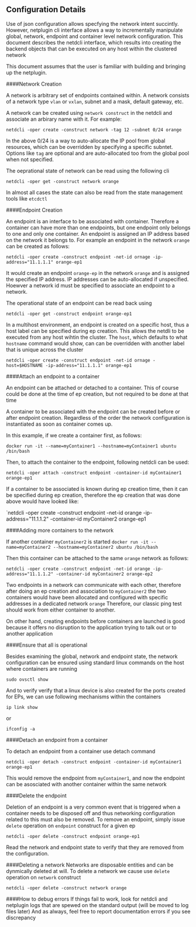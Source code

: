 ## Configuration Details

Use of json configuration allows specfying the network intent succintly. 
However, netplugin cli interface allows a way to incrementally manipulate 
global, network, endpoint and container level network configuration.
This document describes the netdcli interface, which results into 
creating the backend objects that can be executed on any host
within the clustered network

This document assumes that the user is familiar with building and bringing
up the netplugin.

####Network Creation

A network is arbitrary set of endpoints contained within. A network consists
of a network type `vlan` or `vxlan`, subnet and a mask, default gateway, etc.

A network can be created using `network construct` in the netdcli and 
associate an arbirary name with it. For example:

`netdcli -oper create -construct network -tag 12 -subnet 0/24 orange`

In the above 0/24 is a way to auto-allocate the IP pool from global
resources, which can be overridden by specifying a specific subntet. Options
like `tag` are optional and are auto-allocated too from the global pool 
when not specified.

The oeprational state of network can be read using the following cli

`netdcli -oper get -construct network orange`

In almost all cases the state can also be read from the state management
tools like `etcdctl`

####Endpoint Creation

An endpoint is an interface to be associated with container. Therefore a 
container can have more than one endpoints, but one endpoint only belongs
to one and only one container. An endpoint is assigned an IP address based
on the network it belongs to. For example an endpoint in the network `orange`
can be created as follows:

`netdcli -oper create -construct endpoint -net-id ornage -ip-address="11.1.1.1" orange-ep1`

It would create an endpoint `orange-ep` in the network `orange` and is 
assigned the specified IP address. IP addresses can be auto-allocated if 
unspecified.  Hoewver a network id must be specified to associate an 
endpoint to a network.

The operational state of an endpoint can be read back using

`netdcli -oper get -construct endpoint orange-ep1`

In a multihost environment, an endpoint is created on a specific host, thus
a host label can be specified during ep creation. This allows the netdli to 
be executed from any host wihtin the cluster. The `host`, which defaults to
what `hostname` command would show, can can be overridden with another
label that is unique across the cluster

`netdcli -oper create -construct endpoint -net-id ornage -host=$HOSTNAME -ip-address="11.1.1.1" orange-ep1`

####Attach an endpoint to a container 

An endpoint can be attached or detached to a container. This of course could 
be done at the time of ep creation, but not required to be done at that time

A container to be associated with the endpoint can be created before or 
after endpoint creation. Regardless of the order the network configuration
is instantiated as soon as container comes up.

In this example, if we create a container first, as follows:

`docker run -it --name=myContainer1 --hostname=myContainer1 ubuntu /bin/bash`

Then, to attach the container to the endpoint, following netdcli can be 
used:

`netdcli -oper attach -construct endpoint -container-id myContainer1 orange-ep1`

If a container to be associated is known during ep creation time, then 
it can be specified during ep creation, therefore the ep creation that
was done above would have looked like:

`netdcli -oper create -construct endpoint -net-id orange -ip-address="11.1.1.2" -container-id myContainer2 orange-ep1

####Adding more containers to the network

If another container `myContainer2` is started 
`docker run -it --name=myContainer2 --hostname=myContainer2 ubuntu /bin/bash`

Then this container can be attached to the same `orange` network as follows:

`netdcli -oper create -construct endpoint -net-id orange -ip-address="11.1.1.2" -container-id myContainer2 orange-ep2`

Two endpoints in a network can communicate with each other, therefore after
doing an ep creation and association to `myContainer2` the two containers 
would have been allocated and configured with specific addresses in a
dedicated network `orange` Therefore, our classic ping test should work 
from either container to another.

On other hand, creating endpoints before containers are launched is good
because it offers no disruption to the application trying to talk out or
to another application

####Ensure that all is operational

Besides examining the global, network and endpoint state, the network
configuration can be ensured using standard linux commands on the host where
containers are running

`sudo ovsctl show`

And to verify verify that a linux device is also created for the ports 
created for EPs, we can use following mechanisms within the containers

`ip link show`

or 

`ifconfig -a`


####Detach an endpoint from a container

To detach an endpoint from a container use detach command

`netdcli -oper detach -construct endpoint -container-id myContainer1 orange-ep1`

This would remove the endpoint from `myContainer1`, and now the endpoint can be asosciated with another container within the same network

####Delete the endpoint

Deletion of an endpoint is a very common event that is triggered when a 
container needs to be disposed off and thus networking configuration related
to this must also be removed. To remove an endpoint, simply issue `delete`
operation on `endpoint` construct for a given ep

`netdcli -oper delete -construct endpoint orange-ep1`

Read the network and endpoint state to verify that they are removed from the
configuration.

####Deleting a network
Networks are disposable entities and can be dynmically deleted at will. To 
delete a network we cause use `delete` operation on `network` construct

`netdcli -oper delete -construct network orange`

####How to debug errors
If things fail to work, look for netdcli and netplugin logs that are spewed 
on the standard output (will be moved to log files later)
And as always, feel free to report documentation errors if you see discrepancy


